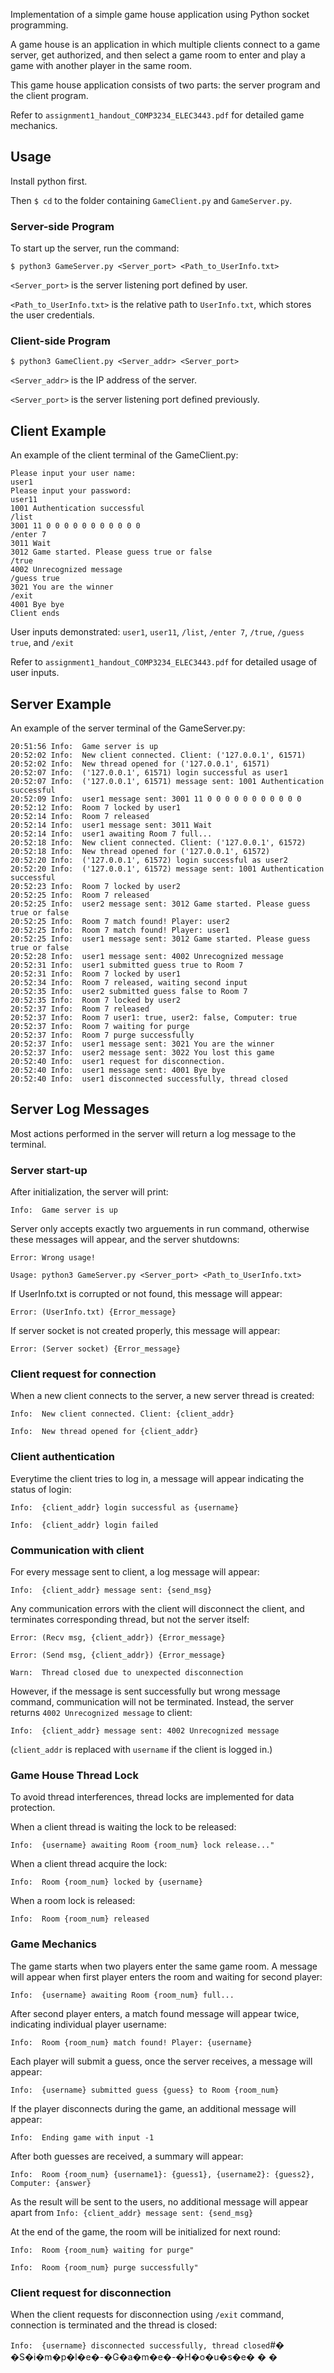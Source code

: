 Implementation of a simple game house application using Python socket programming.

A game house is an application in which multiple clients connect to a game server, get authorized, and then select a game room to enter and play a game with another player in the same room.

This game house application consists of two parts: the server program and the client program.

Refer to `assignment1_handout_COMP3234_ELEC3443.pdf` for detailed game mechanics.



## Usage

Install python first.

Then `$ cd` to the folder containing `GameClient.py` and `GameServer.py`. 

### Server-side Program 

To start up the server, run the command:

    $ python3 GameServer.py <Server_port> <Path_to_UserInfo.txt>

`<Server_port>` is the server listening port defined by user.

`<Path_to_UserInfo.txt>` is the relative path to `UserInfo.txt`, which stores the user credentials.

### Client-side Program 

    $ python3 GameClient.py <Server_addr> <Server_port>

`<Server_addr>` is the IP address of the server.

`<Server_port>` is the server listening port defined previously.



## Client Example

An example of the client terminal of the GameClient.py:

    Please input your user name:
    user1
    Please input your password: 
    user11
    1001 Authentication successful
    /list
    3001 11 0 0 0 0 0 0 0 0 0 0 0
    /enter 7
    3011 Wait
    3012 Game started. Please guess true or false
    /true
    4002 Unrecognized message
    /guess true
    3021 You are the winner
    /exit
    4001 Bye bye
    Client ends

User inputs demonstrated: `user1`, `user11`, `/list`, `/enter 7`, `/true`, `/guess true`, and `/exit`

Refer to `assignment1_handout_COMP3234_ELEC3443.pdf` for detailed usage of user inputs.
## Server Example

An example of the server terminal of the GameServer.py:

    20:51:56 Info:  Game server is up
    20:52:02 Info:  New client connected. Client: ('127.0.0.1', 61571)
    20:52:02 Info:  New thread opened for ('127.0.0.1', 61571)
    20:52:07 Info:  ('127.0.0.1', 61571) login successful as user1
    20:52:07 Info:  ('127.0.0.1', 61571) message sent: 1001 Authentication successful      
    20:52:09 Info:  user1 message sent: 3001 11 0 0 0 0 0 0 0 0 0 0 0
    20:52:12 Info:  Room 7 locked by user1
    20:52:14 Info:  Room 7 released
    20:52:14 Info:  user1 message sent: 3011 Wait
    20:52:14 Info:  user1 awaiting Room 7 full...
    20:52:18 Info:  New client connected. Client: ('127.0.0.1', 61572)
    20:52:18 Info:  New thread opened for ('127.0.0.1', 61572)
    20:52:20 Info:  ('127.0.0.1', 61572) login successful as user2
    20:52:20 Info:  ('127.0.0.1', 61572) message sent: 1001 Authentication successful      
    20:52:23 Info:  Room 7 locked by user2
    20:52:25 Info:  Room 7 released
    20:52:25 Info:  user2 message sent: 3012 Game started. Please guess true or false      
    20:52:25 Info:  Room 7 match found! Player: user2
    20:52:25 Info:  Room 7 match found! Player: user1
    20:52:25 Info:  user1 message sent: 3012 Game started. Please guess true or false      
    20:52:28 Info:  user1 message sent: 4002 Unrecognized message
    20:52:31 Info:  user1 submitted guess true to Room 7
    20:52:31 Info:  Room 7 locked by user1
    20:52:34 Info:  Room 7 released, waiting second input
    20:52:35 Info:  user2 submitted guess false to Room 7
    20:52:35 Info:  Room 7 locked by user2
    20:52:37 Info:  Room 7 released
    20:52:37 Info:  Room 7 user1: true, user2: false, Computer: true
    20:52:37 Info:  Room 7 waiting for purge
    20:52:37 Info:  Room 7 purge successfully
    20:52:37 Info:  user1 message sent: 3021 You are the winner
    20:52:37 Info:  user2 message sent: 3022 You lost this game
    20:52:40 Info:  user1 request for disconnection.
    20:52:40 Info:  user1 message sent: 4001 Bye bye
    20:52:40 Info:  user1 disconnected successfully, thread closed
    
## Server Log Messages

Most actions performed in the server will return a log message to the terminal.

### Server start-up

After initialization, the server will print:

`Info:  Game server is up`

Server only accepts exactly two arguements in run command, otherwise these messages will appear, and the server shutdowns:

`Error: Wrong usage!`

`Usage: python3 GameServer.py <Server_port> <Path_to_UserInfo.txt>`

If UserInfo.txt is corrupted or not found, this message will appear:

`Error: (UserInfo.txt) {Error_message}`

If server socket is not created properly, this message will appear:

`Error: (Server socket) {Error_message}`

### Client request for connection

When a new client connects to the server, a new server thread is created:

`Info:  New client connected. Client: {client_addr}`

`Info:  New thread opened for {client_addr}`

### Client authentication

Everytime the client tries to log in, a message will appear indicating the status of login:

`Info:  {client_addr} login successful as {username}`

`Info:  {client_addr} login failed`

### Communication with client

For every message sent to client, a log message will appear:

`Info:  {client_addr} message sent: {send_msg}`

Any communication errors with the client will disconnect the client, and terminates corresponding thread, but not the server itself:

`Error: (Recv msg, {client_addr}) {Error_message}`

`Error: (Send msg, {client_addr}) {Error_message}`

`Warn:  Thread closed due to unexpected disconnection`

However, if the message is sent successfully but wrong message command, communication will not be terminated. Instead, the server returns `4002 Unrecognized message` to client:

`Info:  {client_addr} message sent: 4002 Unrecognized message`

(`client_addr` is replaced with `username` if the client is logged in.)

### Game House Thread Lock

To avoid thread interferences, thread locks are implemented for data protection.

When a client thread is waiting the lock to be released:

`Info:  {username} awaiting Room {room_num} lock release..."`

When a client thread acquire the lock:

`Info:  Room {room_num} locked by {username}`

When a room lock is released:

`Info:  Room {room_num} released`

### Game Mechanics

The game starts when two players enter the same game room. A message will appear when first player enters the room and waiting for second player:

`Info:  {username} awaiting Room {room_num} full...`

After second player enters, a match found message will appear twice, indicating individual player username:

`Info:  Room {room_num} match found! Player: {username}`

Each player will submit a guess, once the server receives, a message will appear:

`Info:  {username} submitted guess {guess} to Room {room_num}`

If the player disconnects during the game, an additional message will appear:

`Info:  Ending game with input -1`

After both guesses are received, a summary will appear:

`Info:  Room {room_num} {username1}: {guess1}, {username2}: {guess2}, Computer: {answer}`

As the result will be sent to the users, no additional message will appear apart from `Info: {client_addr} message sent: {send_msg}`

At the end of the game, the room will be initialized for next round:

`Info:  Room {room_num} waiting for purge"`

`Info:  Room {room_num} purge successfully"`

### Client request for disconnection

When the client requests for disconnection using `/exit` command, connection is terminated and the thread is closed:

`Info:  {username} disconnected successfully, thread closed`#� �S�i�m�p�l�e�-�G�a�m�e�-�H�o�u�s�e�
�
�
